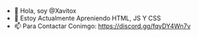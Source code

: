 - 👋 Hola, soy @Xavitox
- 🌱 Estoy Actualmente Apreniendo HTML, JS Y CSS
- 📫 Para Contactar Conimgo: https://discord.gg/fqyDY4Wn7v
